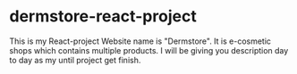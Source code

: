 # dermstore-react-project
This is my React-project
Website name is "Dermstore".
It is e-cosmetic shops which contains multiple products.
I will be giving you description day to day as my  until project get finish.
